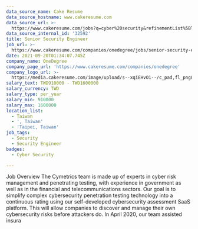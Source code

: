 ```yaml
---
data_source_name: Cake Resume
data_source_hostname: www.cakeresume.com
data_source_url: >-
  https://www.cakeresume.com/jobs?q=cyber%20security&refinementList%5Blang_name%5D%5B0%5D=English&refinementList%5Bsalary_type%5D=per_year&range%5Bsalary_range%5D%5Bmin%5D=1000000
data_source_internal_id: '32592'
title: Senior Security Engineer
job_url: >-
  https://www.cakeresume.com/companies/onedegree/jobs/senior-security-engineer-e91d1b
date: 2021-09-20T01:34:07.745Z
company_name: OneDegree
company_page_url: 'https://www.cakeresume.com/companies/onedegree'
company_logo_url: >-
  https://media.cakeresume.com/image/upload/s--xqiEHvO1--/c_pad,fl_png8,h_200,w_200/v1578296147/zhabcskfo2ifv72dmwtx.png
salary_text: TWD910000 - TWD1600000
salary_currency: TWD
salary_type: per_year
salary_min: 910000
salary_max: 1600000
location_list:
  - Taiwan
  - ', Taiwan'
  - 'Taipei, Taiwan'
job_tags:
  - Security
  - Security Engineer
badges:
  - Cyber Security

---
```


Job Overview The Cymetrics team is made up of experts in cyber risk management and penetrating testing, with experience in government as well as in the financial and telecommunications sectors. Our goal is to simplify complex cybersecurity penetration testing technology into a continuous rating using our self-developed cybersecurity assessment SaaS platform. This will allow companies to discover and manage their own cybersecurity risks before attackers do. In April 2020, our team assisted insura